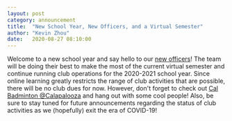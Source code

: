 ```yaml
---
layout: post
category: announcement
title:  "New School Year, New Officers, and a Virtual Semester"
author: "Kevin Zhou"
date:   2020-08-27 08:10:00
---
```


Welcome to a new school year and say hello to our [new officers](/meet-officers.html)! The team will be doing their best to make the most of the current virtual semester and continue running club operations for the 2020-2021 school year. Since online learning greatly restricts the range of club activities that are possible, there will be no club dues for now. However, don't forget to check out [Cal Badminton @Calapalooza](/images/flyer_2020.jpg) and hang out with some cool people! Also, be sure to stay tuned for future announcements regarding the status of club activities as we (hopefully) exit the era of COVID-19!
